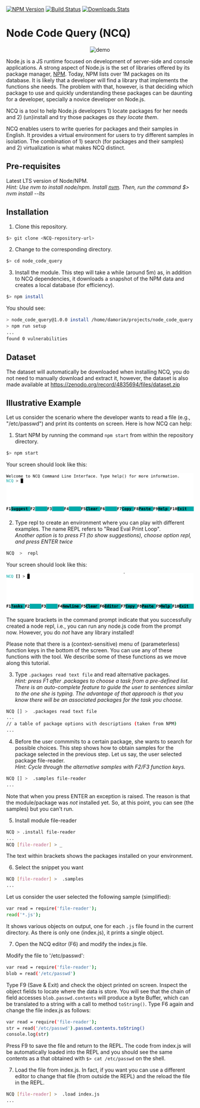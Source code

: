 
[![NPM Version][npm-image]][npm-url]
[![Build Status][travis-image]][travis-url]
[![Downloads Stats][npm-downloads]][npm-url]

# Node Code Query (NCQ)
<p align="center">
  
<img src="https://raw.githubusercontent.com/damorimRG/node_code_query/master/media/demo-full.gif" alt="demo"/>

</p>

Node.js is a JS runtime focused on development of server-side and console applications. A strong aspect of Node.js is the set of libraries offered by 
its package manager, [NPM](https://www.npmjs.com/). Today, NPM lists over 1M packages on its database. It is likely that a developer will find a library that implements the functions she needs. The problem with that, however, is that deciding which package to use and quickly understanding these packages can be daunting for a developer, specially a novice developer on Node.js.

NCQ is a tool to help Node.js developers 1) locate packages for her needs and 2) (un)install and try those packages *as they locate them*. 

NCQ enables users to write queries for packages and their samples in English. It provides a virtual environment for users to try different samples in isolation. The combination of 1) search (for packages and their samples) and 2) virtualization is what makes NCQ distinct.

## Pre-requisites

Latest LTS version of Node/NPM.<br>*Hint: Use nvm to install node/npm. Install [nvm](https://github.com/nvm-sh/nvm). Then, run the command $> nvm install --lts*

## Installation

1. Clone this repository.

```sh
$> git clone <NCQ-repository-url>
```

2. Change to the corresponding directory.


```sh
$> cd node_code_query
```

3. Install the module. This step will take a while (around 5m) as, in addition to NCQ dependencies, it downloads a snapshot of the NPM data and creates a local database (for efficiency).

```sh
$> npm install
```

You should see:
```sh
> node_code_query@1.0.0 install /home/damorim/projects/node_code_query
> npm run setup
...
found 0 vulnerabilities
```

## Dataset

The dataset will automatically be downloaded when installing NCQ, you do not need to manually download and extract it, however, the dataset is also made available at https://zenodo.org/record/4835694/files/dataset.zip

## Illustrative Example

Let us consider the scenario where the developer wants to read a file (e.g., "/etc/passwd") and print its contents on screen. Here is how NCQ can help:

1. Start NPM by running the command `npm start` from within the repository directory.

```sh
$> npm start
```
Your screen should look like this:

<img src="/media/ncq_norepl.png" alt="keys no repl" width="650"/>

2. Type repl to create an environment where you can play with different examples. The name REPL refers to "Read Eval Print Loop". <br>*Another option is to press F1 (to show suggestions), choose option repl, and press ENTER twice*

```sh
NCQ  >  repl
```
Your screen should look like this:

![KEYS](/media/keys.png)

The square brackets in the command prompt indicate that you successfully created a node repl, i.e., you can run any node.js code from the prompt now. However, you do *not* have any library installed!

Please note that there is a (context-sensitive) menu of (parameterless) function keys in the bottom of the screen. You can use any of these functions with the tool. We describe some of these functions as we move along this tutorial.

<!--
3. Type `.help` in the command line or F12 (as per the menu of function keys) to see which commands you can use. 

```sh
NCQ [] >  .help
.help
.break           Sometimes you get stuck, this gets you out
.clear           Break, and also clear the local context
.editor          Enter editor mode
.exit            Exit the repl
.help            Print this help message
.install         Install given package. (Usage: .install <package>)
.load            Load JS from a file into the REPL session
.packages        Search for packages using a task, optional index to navigate results. (Usage: .packages <task> , <index>)
.samples         Search for samples using package names, or with no arguments, your installed packages. (Usage: .samples <package/s>)
.samplesByTask   Search for samples using a task. (Usage: .samplesByTask <task>)
.save            Save all evaluated commands in this REPL session to a file
.version         Print REPL version
```
-->

3. Type `.packages read text file` and read alternative packages.<br>*Hint: press F1 after .packages to choose a task from a pre-defined list. There is an auto-complete feature to guide the user to sentences similar to the one she is typing. The advantage of that approach is that you know there will be an associated packages for the task you choose.*

```sh
NCQ [] >  .packages read text file
...
// a table of package options with descriptions (taken from NPM)
...
```

4. Before the user commmits to a certain package, she wants to search for possible choices. This step shows how to obtain samples for the package selected in the previous step. Let us say, the user selected package file-reader.<br>*Hint: Cycle through the alternative samples with F2/F3 function keys.*

```sh
NCQ [] >  .samples file-reader
...
```

Note that when you press ENTER an exception is raised. The reason is that the module/package was *not* installed yet. So, at this point, you can see (the samples) but you can't run.

5. Install module file-reader

```sh
NCQ > .install file-reader
...
NCQ [file-reader] > _
```

The text within brackets shows the packages installed on your environment.

6. Select the snippet you want

```sh
NCQ [file-reader] >  .samples 
...
```
Let us consider the user selected the following sample (simplified):

```sh
var read = require('file-reader');
read('*.js');
```

It shows various objects on output, one for each `.js` file found in the current directory. As there is only one (index.js), it prints a single object.

7. Open the NCQ editor (F6) and modify the index.js file. 

Modify the file to '/etc/passwd':

```sh
var read = require('file-reader');
blob = read('/etc/passwd')
```

Type F9 (Save & Exit) and check the object printed on screen. Inspect the object fields to locate where the data is store. You will see that the chain of field accesses `blob.passwd.contents` will produce a byte Buffer, which can be translated to a string with a call to method `toString()`. Type F6 again and change the file index.js as follows:

```sh
var read = require('file-reader');
str = read('/etc/passwd').passwd.contents.toString()
console.log(str)
```

Press F9 to save the file and return to the REPL. The code from index.js will be automatically loaded into the REPL and you should see the same contents as a that obtained with `$> cat /etc/passwd` on the shell.

7. Load the file from index.js. In fact, if you want you can use a different editor to change that file (from outside the REPL) and the reload the file in the REPL.

```sh
NCQ [file-reader] >  .load index.js
...
```


<!--- 
put this in a different page. I think it is too much to digest here. --Marcelo
## Commands

### **CLI Commands:**

### `repl <package>`

Start a node.js REPL with the given packages installed.

### **REPL Commands:**

**Once the REPL is started you can use these commands:**

### `.packages <task>, <index?>`

Enter a task to search for packages. Prints a table of the 25 most starred packages and their descriptions. Optional index argument can be used to see more results. Starts at 0 by default. 

Example:
```
NCQ [] >  .packages read csv file, 0

  ┌─────────┬───────────────────┬───────────────────────────────────────────────┐
  │  index  │        name       │                   desciption                  │
  ├─────────┼───────────────────┼───────────────────────────────────────────────┤
  │    0    │ csv-to-collection │ reads a csv file and returns a collection of  │
  │         │                   │ objects, using the first record's values...   │ 
  └─────────┴───────────────────┴───────────────────────────────────────────────┘ 

```

### `.samples <package>`
Search for samples by package name. If no package/s specified, the command will search for code snippets from installed packages. Code snippets will be inserted into your prompt, and cyclable using the cycle button.

```sh
NCQ [] >  .samples csv-to-collection
.samples csv-to-collection
package: csv-to-collection, rank: 0, 1/2
NCQ [] > // this csv:
//
// name,age
// sally,5
// billy,10

// becomes...
[
  {name: "sally", age: "5"},
  {name: "billy", age: "10"}
]

```

### `.samplesByTask <task>`
Enter a task to find code snippets. Code snippets will be inserted into your prompt, and cyclable using the cycle button (default <kbd>alt</kbd> + <kbd>1</kbd>) or according to your platform. For that see the session Keybindings.

### `.install <package>`

Runs `npm install` for a given package.

### `.uninstall <package>`
Runs `npm uninstall` for a given package.

### Keybindings

The following functinalities are mapped to these keys by default:


| **Command**     |    **Keys**  |
|-|-|
| open and close autocompletes | <kbd>tab</kbd> |
| insert autocomplete | <kbd>enter</kbd> |
| scroll autocompletes | <kbd>up</kbd> / <kbd>down</kbd> |
| Cycle snippets (Windows) | <kbd>alt</kbd> + <kbd>1</kbd> |
| Cycle snippets (MacOs) | <kbd>shift</kbd> + <kbd>right</kbd> |
| View command history | <kbd>ctrl</kbd> + <kbd>up</kbd> / <kbd>ctrl</kbd> + <kbd>down</kbd> |
| Move cursor up and down in REPL | <kbd>up</kbd> / <kbd>down</kbd> |
| New line in REPL | <kbd>down</kbd> on last line |
| Paste multi-line | <kbd>ctrl</kbd> + <kbd>v</kbd> |
| Copy current input | <kbd>ctrl</kbd> + <kbd>s</kbd> |

Because of different terminal configurations, many of these keybindings can be modified in the config.json file generated on first run.
-->

<!--
## Testing

To run tests, install DevDependencies:

```
npm install --only=dev
```

Then use:

```
npm test
```

You can see test coverage using:

```
npm run coverage
```

We use mocha, nyc and sinon for testing.

-->

<!--
_For more examples and usage, please refer to the [Wiki][wiki]._
-->

<!-- ## Development setup


## Release History

* 0.2.1
    * CHANGE: Update docs (module code remains unchanged)
* 0.2.0
    * CHANGE: Remove `setDefaultXYZ()`
    * ADD: Add `init()`


## Meta

Your Name – [@YourTwitter](https://twitter.com/dbader_org) – YourEmail@example.com

Distributed under the XYZ license. See ``LICENSE`` for more information.

[https://github.com/yourname/github-link](https://github.com/dbader/)


## Contributing

1. Fork it (<https://github.com/yourname/yourproject/fork>)
2. Create your feature branch (`git checkout -b feature/fooBar`)
3. Commit your changes (`git commit -am 'Add some fooBar'`)
4. Push to the branch (`git push origin feature/fooBar`)
5. Create a new Pull Request -->

<!-- Markdown link & img dfn's -->
[npm-image]: https://img.shields.io/npm/v/datadog-metrics.svg?style=flat-square
[npm-url]: https://npmjs.org/package/datadog-metrics
[npm-downloads]: https://img.shields.io/npm/dm/datadog-metrics.svg?style=flat-square
[travis-image]: https://img.shields.io/travis/dbader/node-datadog-metrics/master.svg?style=flat-square
[travis-url]: https://travis-ci.org/dbader/node-datadog-metrics
[wiki]: https://github.com/yourname/yourproject/wiki
